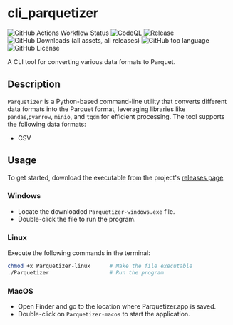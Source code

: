 # cli_parquetizer

![GitHub Actions Workflow Status](https://img.shields.io/github/actions/workflow/status/TzuH-Hsu/cli_parquetizer/pyinstaller-build.yml)
[![CodeQL](https://github.com/TzuH-Hsu/cli_parquetizer/actions/workflows/github-code-scanning/codeql/badge.svg)](https://github.com/TzuH-Hsu/cli_parquetizer/actions/workflows/github-code-scanning/codeql)
[![Release](https://img.shields.io/github/v/release/TzuH-Hsu/cli_parquetizer)](https://github.com/TzuH-Hsu/cli_parquetizer/releases)
![GitHub Downloads (all assets, all releases)](https://img.shields.io/github/downloads/TzuH-Hsu/cli_parquetizer/total)
![GitHub top language](https://img.shields.io/github/languages/top/TzuH-Hsu/cli_parquetizer)
![GitHub License](https://img.shields.io/github/license/TzuH-Hsu/cli_parquetizer)

A CLI tool for converting various data formats to Parquet.

## Description

`Parquetizer` is a Python-based command-line utility that converts different data formats into the Parquet format, leveraging libraries like `pandas`,`pyarrow`, `minio`, and `tqdm` for efficient processing. The tool supports the following data formats:

-   CSV

## Usage

To get started, download the executable from the project's [releases page](https://github.com/TzuH-Hsu/cli_parquetizer/releases).

### Windows

-   Locate the downloaded `Parquetizer-windows.exe` file.
-   Double-click the file to run the program.

### Linux

Execute the following commands in the terminal:

```bash
chmod +x Parquetizer-linux      # Make the file executable
./Parquetizer                   # Run the program
```

### MacOS

-   Open Finder and go to the location where Parquetizer.app is saved.
-   Double-click on `Parquetizer-macos` to start the application.
